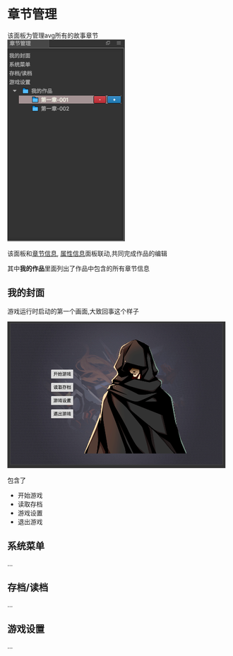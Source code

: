 # 章节管理

该面板为管理avg所有的故事章节   
![](../../../assets/chapter-mgr.png)

该面板和[章节信息](chapter-info.md), [属性信息](inspector-info.md)面板联动,共同完成作品的编辑

其中**我的作品**里面列出了作品中包含的所有章节信息

## 我的封面
游戏运行时启动的第一个画面,大致回事这个样子

![](../../../assets/c30f718b.png)

包含了
- 开始游戏
- 读取存档
- 游戏设置
- 退出游戏

## 系统菜单

...

## 存档/读档
...

## 游戏设置
...

